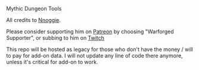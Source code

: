 Mythic Dungeon Tools

All credits to [Nnoggie](https://github.com/Nnoggie/MythicDungeonTools).

Please consider supporting him on [Patreon](https://www.patreon.com/mythicdungeontools) by choosing "Warforged Supporter", or subbing to him on [Twitch](twitch.tv/Nnoggie)

This repo will be hosted as legacy for those who don't have the money / will to pay for add-on data.
I will not update any line of code there anymore, unless it's critical for add-on to work.

